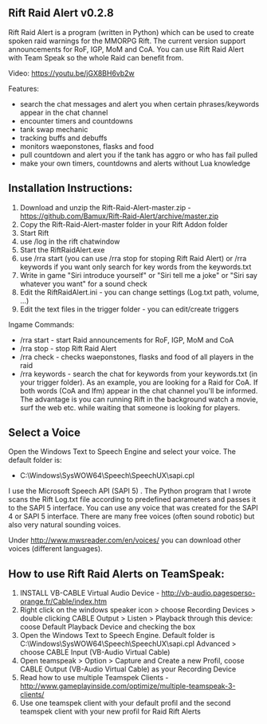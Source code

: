 ## Rift Raid Alert v0.2.8
Rift Raid Alert is a program (written in Python) which can be used to create spoken raid warnings for the MMORPG Rift.
The current version support announcements for RoF, IGP, MoM and CoA. You can use Rift Raid Alert with Team Speak so the whole Raid can benefit from.

Video: https://youtu.be/jGX8BH6vb2w

Features:
- search the chat messages and alert you when certain phrases/keywords appear in the chat channel
- encounter timers and countdowns
- tank swap mechanic
- tracking buffs and debuffs
- monitors waeponstones, flasks and food
- pull countdown and alert you if the tank has aggro or who has fail pulled
- make your own timers, countdowns and alerts without Lua knowledge

## Installation Instructions:

1.  Download and unzip the Rift-Raid-Alert-master.zip - https://github.com/Bamux/Rift-Raid-Alert/archive/master.zip
2.  Copy the Rift-Raid-Alert-master folder in your Rift Addon folder
3.  Start Rift
4.  use /log in the rift chatwindow
5.  Start the RiftRaidAlert.exe
6.  use /rra start (you can use /rra stop for stoping Rift Raid Alert) or /rra keywords if you want only search for key words from the keywords.txt
7.  Write in game "Siri introduce yourself" or "Siri tell me a joke" or "Siri say whatever you want" for a sound check
8.  Edit the RiftRaidAlert.ini - you can change settings (Log.txt path, volume, ...)
9.  Edit the text files in the trigger folder - you can edit/create triggers

Ingame Commands:
- /rra start - start Raid announcements for RoF, IGP, MoM and CoA
- /rra stop - stop Rift Raid Alert
- /rra check - checks waeponstones, flasks and food of all players in the raid
- /rra keywords - search the chat for keywords from your keywords.txt (in your trigger folder). As an example, you are looking for a Raid for CoA. If both words (CoA and lfm) appear in the chat channel you'll be informed. The advantage is you can running Rift in the background watch a movie, surf the web etc. while waiting that someone is looking for players.

## Select a Voice
Open the Windows Text to Speech Engine and select your voice. The default folder is:
- C:\Windows\SysWOW64\Speech\SpeechUX\sapi.cpl

I use the Microsoft Speech API (SAPI 5) . The Python program that I wrote scans the Rift Log.txt file according to predefined parameters and passes it to the SAPI 5 interface. You can use any voice that was created for the SAPI 4 or SAPI 5 interface. There are many free voices (often sound robotic) but also very natural sounding voices. 

Under http://www.mwsreader.com/en/voices/ you can download other voices (different languages). 



## How to use Rift Raid Alerts on TeamSpeak:

1. INSTALL VB-CABLE Virtual Audio Device - http://vb-audio.pagesperso-orange.fr/Cable/index.htm
2. Right click on the windows speaker icon > choose Recording Devices > double clicking CABLE Output > Listen > Playback through this device: coose Default Playback Device and checking the box
3. Open the Windows Text to Speech Engine. Default folder is C:\Windows\SysWOW64\Speech\SpeechUX\sapi.cpl
   Advanced > choose CABLE Input (VB-Audio Virtual Cable)
3. Open teamspeak > Option > Capture and Create a new Profil, coose CABLE Output (VB-Audio Virtual Cable) as your Recording Device
4. Read how to use multiple Teamspek Clients - http://www.gameplayinside.com/optimize/multiple-teamspeak-3-clients/ 
5. Use one teamspek client with your default profil and the second teamspek client with your new profil for Raid Rift Alerts

